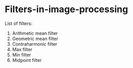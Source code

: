 # Filters-in-image-processing

List of filters:
1. Arithmetic mean filter
2. Geometric mean filter
3. Contraharmonic filter
4. Max filter
5. Min filter
6. Midpoint filter

